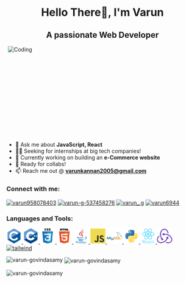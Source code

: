 
<h1 align="center">Hello There👋, I'm Varun</h1>
<h2 align="center">A passionate <emp>Web Developer</emp></h3>
<img align = "right" alt = "Coding" width = "500" height = "250"  src = "https://camo.githubusercontent.com/deae7e77ed06c8409537b01cfa9fae37278f26e313b0aaf8983c6c41c6fc23dd/68747470733a2f2f63646e622e61727473746174696f6e2e636f6d2f702f6173736574732f696d616765732f696d616765732f3034382f3238322f3733332f6f726967696e616c2f6578636570747265612d67616d6572726f6f6d2d312d7265766973696f6e65642d302e6769663f31363439373631313035"/>

- 💬 Ask me about **JavaScript, React**
- 👨‍💻 Seeking for internships at big tech companies!
- 🛒 Currently working on building an **e-Commerce website**
- 👯 Ready for collabs!
- 📫 Reach me out @  **varunkannan2005@gmail.com**
  

<h3 align="left">Connect with me:</h3>
<p align="left">
<a href="https://twitter.com/varun958078403" target="blank"><img align="center" src="https://raw.githubusercontent.com/rahuldkjain/github-profile-readme-generator/master/src/images/icons/Social/twitter.svg" alt="varun958078403" height="30" width="40" /></a>
<a href="https://linkedin.com/in/varun-g-537458276" target="blank"><img align="center" src="https://raw.githubusercontent.com/rahuldkjain/github-profile-readme-generator/master/src/images/icons/Social/linked-in-alt.svg" alt="varun-g-537458276" height="30" width="40" /></a>
<a href="https://instagram.com/varun_.g" target="blank"><img align="center" src="https://raw.githubusercontent.com/rahuldkjain/github-profile-readme-generator/master/src/images/icons/Social/instagram.svg" alt="varun_.g" height="30" width="40" /></a>
<a href="https://discord.gg/varun6944" target="blank"><img align="center" src="https://raw.githubusercontent.com/rahuldkjain/github-profile-readme-generator/master/src/images/icons/Social/discord.svg" alt="varun6944" height="30" width="40" /></a>
</p>

<h3 align="left">Languages and Tools:</h3>
<p align="left"> <a href="https://www.cprogramming.com/" target="_blank" rel="noreferrer"> <img src="https://raw.githubusercontent.com/devicons/devicon/master/icons/c/c-original.svg" alt="c" width="40" height="40"/> </a> <a href="https://www.w3schools.com/cpp/" target="_blank" rel="noreferrer"> <img src="https://raw.githubusercontent.com/devicons/devicon/master/icons/cplusplus/cplusplus-original.svg" alt="cplusplus" width="40" height="40"/> </a> <a href="https://www.w3schools.com/css/" target="_blank" rel="noreferrer"> <img src="https://raw.githubusercontent.com/devicons/devicon/master/icons/css3/css3-original-wordmark.svg" alt="css3" width="40" height="40"/> </a> <a href="https://www.w3.org/html/" target="_blank" rel="noreferrer"> <img src="https://raw.githubusercontent.com/devicons/devicon/master/icons/html5/html5-original-wordmark.svg" alt="html5" width="40" height="40"/> </a> <a href="https://www.java.com" target="_blank" rel="noreferrer"> <img src="https://raw.githubusercontent.com/devicons/devicon/master/icons/java/java-original.svg" alt="java" width="40" height="40"/> </a> <a href="https://developer.mozilla.org/en-US/docs/Web/JavaScript" target="_blank" rel="noreferrer"> <img src="https://raw.githubusercontent.com/devicons/devicon/master/icons/javascript/javascript-original.svg" alt="javascript" width="40" height="40"/> </a> <a href="https://www.mysql.com/" target="_blank" rel="noreferrer"> <img src="https://raw.githubusercontent.com/devicons/devicon/master/icons/mysql/mysql-original-wordmark.svg" alt="mysql" width="40" height="40"/> </a> <a href="https://www.python.org" target="_blank" rel="noreferrer"> <img src="https://raw.githubusercontent.com/devicons/devicon/master/icons/python/python-original.svg" alt="python" width="40" height="40"/> </a> <a href="https://reactjs.org/" target="_blank" rel="noreferrer"> <img src="https://raw.githubusercontent.com/devicons/devicon/master/icons/react/react-original-wordmark.svg" alt="react" width="40" height="40"/> </a> <a href="https://redux.js.org" target="_blank" rel="noreferrer"> <img src="https://raw.githubusercontent.com/devicons/devicon/master/icons/redux/redux-original.svg" alt="redux" width="40" height="40"/> </a> <a href="https://tailwindcss.com/" target="_blank" rel="noreferrer"> <img src="https://www.vectorlogo.zone/logos/tailwindcss/tailwindcss-icon.svg" alt="tailwind" width="40" height="40"/> </a> </p>

<p><img align="left" src="https://github-readme-stats.vercel.app/api/top-langs?username=varun-govindasamy&show_icons=true&locale=en&layout=compact" alt="varun-govindasamy" /></p>

<p>&nbsp;<img align="center" src="https://github-readme-stats.vercel.app/api?username=varun-govindasamy&show_icons=true&locale=en" alt="varun-govindasamy" /></p>

<p><img align="center" src="https://github-readme-streak-stats.herokuapp.com/?user=varun-govindasamy&" alt="varun-govindasamy" /></p>
